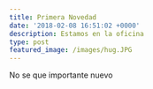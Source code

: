 ```yaml
---
title: Primera Novedad
date: '2018-02-08 16:51:02 +0000'
description: Estamos en la oficina
type: post
featured_image: /images/hug.JPG
---
```

<span class="red">No se que importante nuevo</span>
